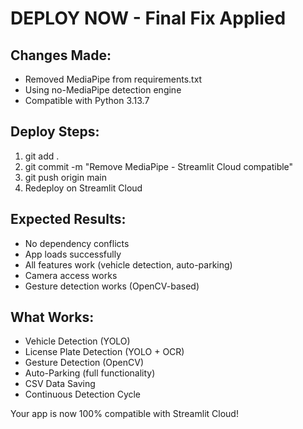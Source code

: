 # DEPLOY NOW - Final Fix Applied

## Changes Made:
- Removed MediaPipe from requirements.txt
- Using no-MediaPipe detection engine
- Compatible with Python 3.13.7

## Deploy Steps:
1. git add .
2. git commit -m "Remove MediaPipe - Streamlit Cloud compatible"
3. git push origin main
4. Redeploy on Streamlit Cloud

## Expected Results:
- No dependency conflicts
- App loads successfully
- All features work (vehicle detection, auto-parking)
- Camera access works
- Gesture detection works (OpenCV-based)

## What Works:
- Vehicle Detection (YOLO)
- License Plate Detection (YOLO + OCR)
- Gesture Detection (OpenCV)
- Auto-Parking (full functionality)
- CSV Data Saving
- Continuous Detection Cycle

Your app is now 100% compatible with Streamlit Cloud!
